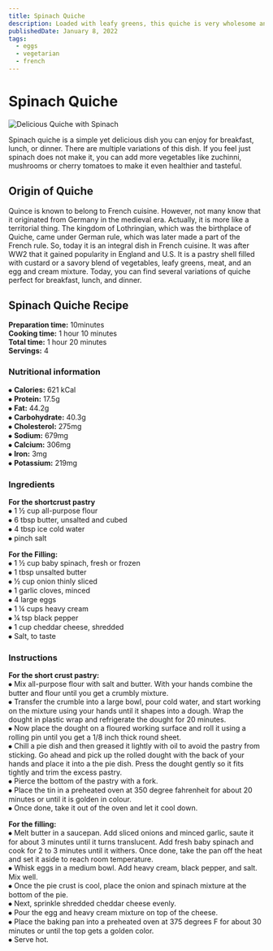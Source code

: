 ```yaml
---
title: Spinach Quiche
description: Loaded with leafy greens, this quiche is very wholesome and hearty.
publishedDate: January 8, 2022
tags:
  - eggs
  - vegetarian
  - french
---
```


# Spinach Quiche

![Delicious Quiche with Spinach](/spinachquiche.jpg "image")

Spinach quiche is a simple yet delicious dish you can enjoy for breakfast, lunch, or dinner. There are multiple variations of this dish. If you feel just spinach does not make it, you can add more vegetables like zuchinni, mushrooms or cherry tomatoes to make it even healthier and tasteful.

## Origin of Quiche

Quince is known to belong to French cuisine. However, not many know that it originated from Germany in the medieval era. Actually, it is more like a territorial thing. The kingdom of Lothringian, which was the birthplace of Quiche, came under German rule, which was later made a part of the French rule. So, today it is an integral dish in French cuisine. It was after WW2 that it gained popularity in England and U.S. It is a pastry shell filled with custard or a savory blend of vegetables, leafy greens, meat, and an egg and cream mixture. Today, you can find several variations of quiche perfect for breakfast, lunch, and dinner.

## Spinach Quiche Recipe

**Preparation time:** 10minutes  
**Cooking time:** 1 hour 10 minutes  
**Total time:** 1 hour 20 minutes  
**Servings:** 4

### Nutritional information

⦁ **Calories:** 621 kCal  
⦁ **Protein:** 17.5g  
⦁ **Fat:** 44.2g  
⦁ **Carbohydrate:** 40.3g  
⦁ **Cholesterol:** 275mg  
⦁ **Sodium:** 679mg  
⦁ **Calcium:** 306mg  
⦁ **Iron:** 3mg  
⦁ **Potassium:** 219mg

### Ingredients

**For the shortcrust pastry**  
⦁ 1 ½ cup all-purpose flour  
⦁ 6 tbsp butter, unsalted and cubed  
⦁ 4 tbsp ice cold water  
⦁ pinch salt

**For the Filling:**  
⦁ 1 ½ cup baby spinach, fresh or frozen  
⦁ 1 tbsp unsalted butter  
⦁ ½ cup onion thinly sliced  
⦁ 1 garlic cloves, minced  
⦁ 4 large eggs  
⦁ 1 ¼ cups heavy cream  
⦁ ¼ tsp black pepper  
⦁ 1 cup cheddar cheese, shredded  
⦁ Salt, to taste

### Instructions

**For the short crust pastry:**  
⦁ Mix all-purpose flour with salt and butter. With your hands combine the butter and flour until you get a crumbly mixture.  
⦁ Transfer the crumble into a large bowl, pour cold water, and start working on the mixture using your hands until it shapes into a dough. Wrap the dought in plastic wrap and refrigerate the dought for 20 minutes.  
⦁ Now place the dought on a floured working surface and roll it using a rolling pin until you get a 1/8 inch thick round sheet.  
⦁ Chill a pie dish and then greased it lightly with oil to avoid the pastry from sticking. Go ahead and pick up the rolled dought with the back of your hands and place it into a the pie dish. Press the dought gently so it fits tightly and trim the excess pastry.  
⦁ Pierce the bottom of the pastry with a fork.  
⦁ Place the tin in a preheated oven at 350 degree fahrenheit for about 20 minutes or until it is golden in colour.  
⦁ Once done, take it out of the oven and let it cool down.

**For the filling:**  
⦁ Melt butter in a saucepan. Add sliced onions and minced garlic, saute it for about 3 minutes until it turns translucent. Add fresh baby spinach and cook for 2 to 3 minutes until it withers. Once done, take the pan off the heat and set it aside to reach room temperature.  
⦁ Whisk eggs in a medium bowl. Add heavy cream, black pepper, and salt. Mix well.  
⦁ Once the pie crust is cool, place the onion and spinach mixture at the bottom of the pie.  
⦁ Next, sprinkle shredded cheddar cheese evenly.  
⦁ Pour the egg and heavy cream mixture on top of the cheese.  
⦁ Place the baking pan into a preheated oven at 375 degrees F for about 30 minutes or until the top gets a golden color.  
⦁ Serve hot.
